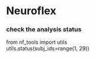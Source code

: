 # Neuroflex


### check the analysis status
from nf_tools import utils  
utils.status(subj_ids=range(1, 29))